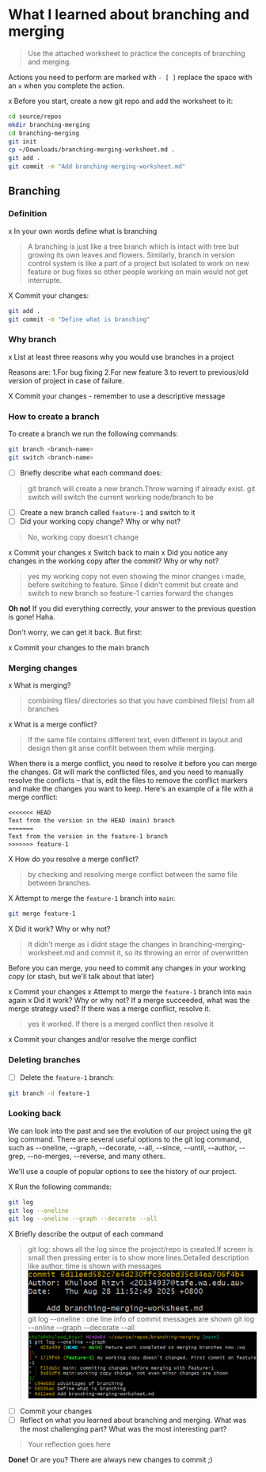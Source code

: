 # What I learned about branching and merging

> Use the attached worksheet to practice the concepts of branching and merging. 

Actions you need to perform are marked with `- [ ]` replace the space with an `x` when you complete the action.

x Before you start, create a new git repo and add the worksheet to it:

```bash
cd source/repos
mkdir branching-merging
cd branching-merging
git init
cp ~/Downloads/branching-merging-worksheet.md .
git add .
git commit -m "Add branching-merging-worksheet.md"
```


## Branching

### Definition

x In your own words define what is branching

> A branching is just like a tree branch which is intact with tree but growing its own leaves and flowers. 
Similarly, branch in version control system is like a part of a project but isolated to work on new feature or bug fixes so other people working on main would not get interrupte.

X Commit your changes:

```bash
git add .
git commit -m "Define what is branching"
```


### Why branch

x List at least three reasons why you would use branches in a project

Reasons are:
1.For bug fixing
2.For new feature
3.to revert to previous/old version of project in case of failure.

X Commit your changes - remember to use a descriptive message

### How to create a branch

To create a branch we run the following commands: 

```bash
git branch <branch-name>
git switch <branch-name>
```


- [ ] Briefly describe what each command does:

> git branch <branch-name> will create a new branch.Throw warning if already exist.
> git switch <branch-name> will switch the current working node/branch to be <branch-name>

- [ ] Create a new branch called `feature-1` and switch to it
- [ ] Did your working copy change? Why or why not?

> No, working copy doesn't change

x Commit your changes
x  Switch back to main
x  Did you notice any changes in the working copy after the commit? Why or why not?

> yes my working copy not even showing the minor changes i made, before switching to feature.
  Since I didn't commit but create and switch to new branch so feature-1 carries forward the changes
 
**Oh no!** 
If you did everything correctly, your answer to the previous question is gone! Haha.

Don't worry, we can get it back. But first:

x Commit your changes to the main branch


### Merging changes

x What is merging?
> combining files/ directories so that you have combined file(s) from all branches

x What is a merge conflict?
> If the same file contains different text, even different in layout and design then git 
> arise confilt between them while merging.

When there is a merge conflict, you need to resolve it before you can merge the changes. Git will mark the conflicted files, and you need to manually resolve the conflicts – that is, edit the files to remove the conflict markers and make the changes you want to keep. Here's an example of a file with a merge conflict:

```text
<<<<<<< HEAD
Text from the version in the HEAD (main) branch
=======
Text from the version in the feature-1 branch
>>>>>>> feature-1
```


X How do you resolve a merge conflict?
> by checking and resolving merge conflict between the same file between branches.

X Attempt to merge the `feature-1` branch into `main`:

```bash
git merge feature-1
```

X Did it work? Why or why not?

> It didn't merge as i didnt stage the changes in branching-merging-worksheet.md and commit 
> it, so its throwing an error of overwritten

Before you can merge, you need to commit any changes in your working copy (or stash, but we'll talk about that later)

x Commit your changes
x Attempt to merge the `feature-1` branch into `main` again
x Did it work? Why or why not? If a merge succeeded, what was the merge strategy used? If there was a merge conflict, resolve it.
  
> yes it worked. If there is a merged conflict then resolve it

x Commit your changes and/or resolve the merge conflict

### Deleting branches

- [ ] Delete the `feature-1` branch:
```bash
git branch -d feature-1
```

### Looking back

We can look into the past and see the evolution of our project using the git log command. There are several useful options to the git log command, such as --oneline, --graph, --decorate, --all, --since, --until, --author, --grep, --no-merges, --reverse, and many others.

We'll use a couple of popular options to see the history of our project.

X Run the following commands:

```bash 
git log
git log --oneline
git log --oneline --graph --decorate --all
```
X Briefly describe the output of each command

> git log: shows all the log since the project/repo is created.If screen is small then
pressing enter is to show more lines.Detailed description like author, time is shown with
messages
 ![img.png](img.png)
> git log --oneline : one line info of commit messages are shown
> git log --online --graph --decorate --all
![img_1.png](img_1.png)


- [ ] Commit your changes
- [ ] Reflect on what you learned about branching and merging. What was the most challenging part? What was the most interesting part?

> Your reflection goes here

**Done!**
Or are you? There are always new changes to commit ;) 